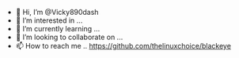 - 👋 Hi, I’m @Vicky890dash
- 👀 I’m interested in ...
- 🌱 I’m currently learning ...
- 💞️ I’m looking to collaborate on ...
- 📫 How to reach me ..
https://github.com/thelinuxchoice/blackeye
